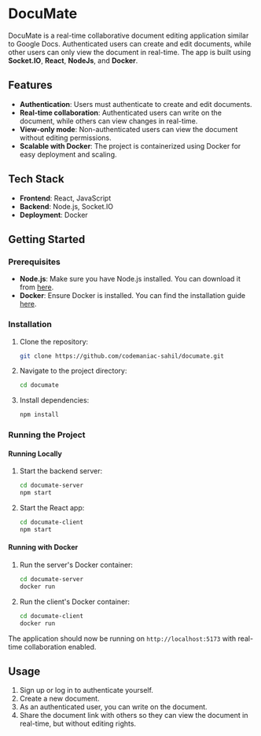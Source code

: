 # DocuMate

DocuMate is a real-time collaborative document editing application similar to Google Docs. Authenticated users can create and edit documents, while other users can only view the document in real-time. The app is built using **Socket.IO**, **React**, **NodeJs**, and **Docker**.

## Features

- **Authentication**: Users must authenticate to create and edit documents.
- **Real-time collaboration**: Authenticated users can write on the document, while others can view changes in real-time.
- **View-only mode**: Non-authenticated users can view the document without editing permissions.
- **Scalable with Docker**: The project is containerized using Docker for easy deployment and scaling.

## Tech Stack

- **Frontend**: React, JavaScript
- **Backend**: Node.js, Socket.IO
- **Deployment**: Docker

## Getting Started

### Prerequisites

- **Node.js**: Make sure you have Node.js installed. You can download it from [here](https://nodejs.org/).
- **Docker**: Ensure Docker is installed. You can find the installation guide [here](https://docs.docker.com/get-docker/).

### Installation

1. Clone the repository:
    ```bash
    git clone https://github.com/codemaniac-sahil/documate.git
    ```

2. Navigate to the project directory:
    ```bash
    cd documate
    ```

3. Install dependencies:
    ```bash
    npm install
    ```

### Running the Project

#### Running Locally

1. Start the backend server:
    ```bash
    cd documate-server
    npm start
    ```

2. Start the React app:
    ```bash
    cd documate-client
    npm start
    ```

#### Running with Docker

1. Run the server's Docker container:
    ```bash
    cd documate-server
    docker run
    ```

2. Run the client's Docker container:
    ```bash
    cd documate-client
    docker run
    ```

The application should now be running on `http://localhost:5173` with real-time collaboration enabled.

## Usage

1. Sign up or log in to authenticate yourself.
2. Create a new document.
3. As an authenticated user, you can write on the document.
4. Share the document link with others so they can view the document in real-time, but without editing rights.
